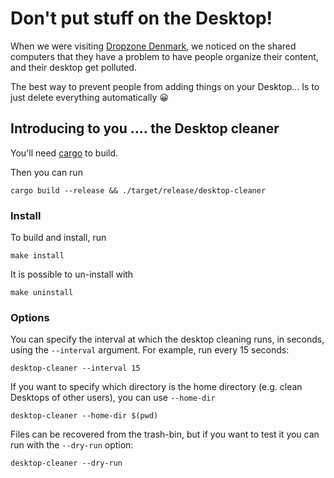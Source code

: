 # Don't put stuff on the Desktop!

When we were visiting [Dropzone Denmark](https://www.dropzonedenmark.dk/en),
we noticed on the shared computers that they have a problem to have people
organize their content, and their desktop get polluted.

The best way to prevent people from adding things on your Desktop...
Is to just delete everything automatically 😀

## Introducing to you .... the Desktop cleaner

You'll need [cargo](https://www.rust-lang.org/tools/install) to build.

Then you can run 

```console
cargo build --release && ./target/release/desktop-cleaner
```

### Install

To build and install, run 

```console
make install
```

It is possible to un-install with 

```
make uninstall
```

### Options

You can specify the interval at which the desktop cleaning runs, in seconds,
using the `--interval` argument. For example, run every 15 seconds:

```console
desktop-cleaner --interval 15
```

If you want to specify which directory is the home directory
(e.g. clean Desktops of other users), you can use `--home-dir`

```console
desktop-cleaner --home-dir $(pwd)
```

Files can be recovered from the trash-bin, but if you want to test it you can 
run with the `--dry-run` option:

```console
desktop-cleaner --dry-run
```


